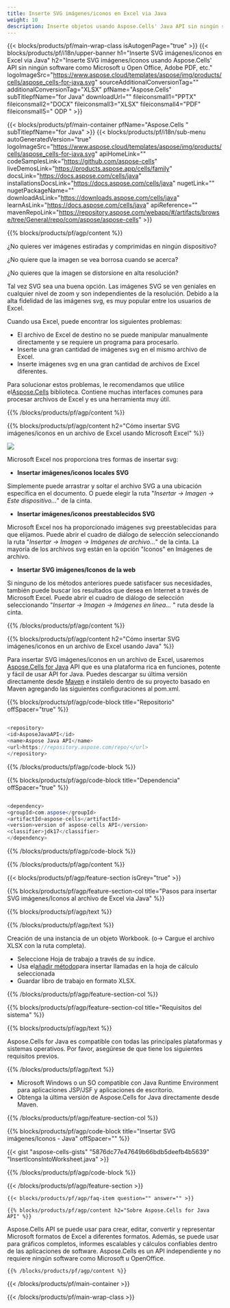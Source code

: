```yaml
---
title: Inserte SVG imágenes/iconos en Excel via Java
weight: 10
description: Inserte objetos usando Aspose.Cells' Java API sin ningún software como Microsoft u Open Office, Adobe PDF, etc.
---
```

{{< blocks/products/pf/main-wrap-class isAutogenPage="true" >}}
{{< blocks/products/pf/i18n/upper-banner h1="Inserte SVG imágenes/iconos en Excel via Java" h2="Inserte SVG imágenes/iconos usando Aspose.Cells\' API sin ningún software como Microsoft u Open Office, Adobe PDF, etc." logoImageSrc="https://www.aspose.cloud/templates/aspose/img/products/cells/aspose_cells-for-java.svg" sourceAdditionalConversionTag="" additionalConversionTag="XLSX" pfName="Aspose.Cells" subTitlepfName="for Java" downloadUrl="" fileiconsmall1="PPTX" fileiconsmall2="DOCX" fileiconsmall3="XLSX" fileiconsmall4="PDF" fileiconsmall5=" ODP " >}}

{{< blocks/products/pf/main-container pfName="Aspose.Cells " subTitlepfName="for Java" >}}
{{< blocks/products/pf/i18n/sub-menu autoGeneratedVersion="true" logoImageSrc="https://www.aspose.cloud/templates/aspose/img/products/cells/aspose_cells-for-java.svg" apiHomeLink="" codeSamplesLink="https://github.com/aspose-cells" liveDemosLink="https://products.aspose.app/cells/family" docsLink="https://docs.aspose.com/cells/java" installationsDocsLink="https://docs.aspose.com/cells/java" nugetLink="" nugetPackageName="" downloadAsLink="https://downloads.aspose.com/cells/java" learnAsLink="https://docs.aspose.com/cells/java" apiReference="" mavenRepoLink="https://repository.aspose.com/webapp/#/artifacts/browse/tree/General/repo/com/aspose/aspose-cells" >}}

{{% blocks/products/pf/agp/content %}}

¿No quieres ver imágenes estiradas y comprimidas en ningún dispositivo?

¿No quiere que la imagen se vea borrosa cuando se acerca?

¿No quieres que la imagen se distorsione en alta resolución?

Tal vez SVG sea una buena opción. Las imágenes SVG se ven geniales en cualquier nivel de zoom y son independientes de la resolución. Debido a la alta fidelidad de las imágenes svg, es muy popular entre los usuarios de Excel.

Cuando usa Excel, puede encontrar los siguientes problemas:

+ El archivo de Excel de destino no se puede manipular manualmente directamente y se requiere un programa para procesarlo.
+ Inserte una gran cantidad de imágenes svg en el mismo archivo de Excel.
+ Inserte imágenes svg en una gran cantidad de archivos de Excel diferentes.

 Para solucionar estos problemas, le recomendamos que utilice el[Aspose.Cells](https://products.aspose.com/cells/) biblioteca. Contiene muchas interfaces comunes para procesar archivos de Excel y es una herramienta muy útil.

{{% /blocks/products/pf/agp/content %}}

{{% blocks/products/pf/agp/content h2="Cómo insertar SVG imágenes/iconos en un archivo de Excel usando Microsoft Excel" %}}

![](/cells/es/net/icons/insert-icons-to-excel/sample.png)

Microsoft Excel nos proporciona tres formas de insertar svg:

+  **Insertar imágenes/iconos locales SVG**

Simplemente puede arrastrar y soltar el archivo SVG a una ubicación específica en el documento. O puede elegir la ruta "*Insertar -> Imagen -> Este dispositivo...*" de la cinta.

+  **Insertar imágenes/iconos preestablecidos SVG**

Microsoft Excel nos ha proporcionado imágenes svg preestablecidas para que elijamos. Puede abrir el cuadro de diálogo de selección seleccionando la ruta "*Insertar -> Imagen -> Imágenes de archivo...*" de la cinta. La mayoría de los archivos svg están en la opción "Iconos" en Imágenes de archivo.

+  **Insertar SVG imágenes/Iconos de la web**

Si ninguno de los métodos anteriores puede satisfacer sus necesidades, también puede buscar los resultados que desea en Internet a través de Microsoft Excel. Puede abrir el cuadro de diálogo de selección seleccionando "*Insertar -> Imagen -> Imágenes en línea...* " ruta desde la cinta.

{{% /blocks/products/pf/agp/content %}}

{{% blocks/products/pf/agp/content h2="Cómo insertar SVG imágenes/iconos en un archivo de Excel usando Java" %}}

 Para insertar SVG imágenes/iconos en un archivo de Excel, usaremos
 [Aspose.Cells for Java](https://products.aspose.com/cells/java) 
 API que es una plataforma rica en funciones, potente y fácil de usar API for Java. Puedes descargar su última versión directamente desde
 [Maven](https://repository.aspose.com/webapp/#/artifacts/browse/tree/General/repo/com/aspose/aspose-cells) 
 e instálelo dentro de su proyecto basado en Maven agregando las siguientes configuraciones al pom.xml.

{{% blocks/products/pf/agp/code-block title="Repositorio" offSpacer="true" %}}

```cs

<repository>
<id>AsposeJavaAPI</id>
<name>Aspose Java API</name>
<url>https://repository.aspose.com/repo/</url>
</repository>

```

{{% /blocks/products/pf/agp/code-block %}}

{{% blocks/products/pf/agp/code-block title="Dependencia" offSpacer="true" %}}

```cs

<dependency>
<groupId>com.aspose</groupId>
<artifactId>aspose-cells</artifactId>
<version>version of aspose-cells API</version>
<classifier>jdk17</classifier>
</dependency>

```

{{% /blocks/products/pf/agp/code-block %}}

{{% /blocks/products/pf/agp/content %}}

{{< blocks/products/pf/agp/feature-section isGrey="true" >}}

{{% blocks/products/pf/agp/feature-section-col title="Pasos para insertar SVG imágenes/Iconos al archivo de Excel via Java" %}}

{{% blocks/products/pf/agp/text %}}

{{% /blocks/products/pf/agp/text %}}

Creación de una instancia de un objeto Workbook. (o-> Cargue el archivo XLSX con la ruta completa).
+ Seleccione Hoja de trabajo a través de su índice.
 + Usa el[añadir método](https://reference.aspose.com/cells/java/com.aspose.cells/shapecollection/#addIcons-int-int-int-int-int-int-byte---byte---)para insertar llamadas en la hoja de cálculo seleccionada
+ Guardar libro de trabajo en formato XLSX.

{{% /blocks/products/pf/agp/feature-section-col %}}

{{% blocks/products/pf/agp/feature-section-col title="Requisitos del sistema" %}}

{{% blocks/products/pf/agp/text %}}

 Aspose.Cells for Java es compatible con todas las principales plataformas y sistemas operativos. Por favor, asegúrese de que tiene los siguientes requisitos previos.

{{% /blocks/products/pf/agp/text %}}

- Microsoft Windows o un SO compatible con Java Runtime Environment para aplicaciones JSP/JSF y aplicaciones de escritorio.
- Obtenga la última versión de Aspose.Cells for Java directamente desde Maven.

{{% /blocks/products/pf/agp/feature-section-col %}}

{{% blocks/products/pf/agp/code-block title="Insertar SVG imágenes/Iconos - Java" offSpacer="" %}}

{{< gist "aspose-cells-gists" "5876dc77e47649b66bdb5deefb4b5639" "InsertIconsIntoWorksheet.java" >}}

{{% /blocks/products/pf/agp/code-block %}}


{{< /blocks/products/pf/agp/feature-section >}}

    {{< blocks/products/pf/agp/faq-item question="" answer="" >}}
 

<!-- aboutfile Starts -->

    {{% blocks/products/pf/agp/content h2="Sobre Aspose.Cells for Java API" %}}

 Aspose.Cells API se puede usar para crear, editar, convertir y representar Microsoft formatos de Excel a diferentes formatos. Además, se puede usar para gráficos completos, informes escalables y cálculos confiables dentro de las aplicaciones de software. Aspose.Cells es un API independiente y no requiere ningún software como Microsoft u OpenOffice.


    {{% /blocks/products/pf/agp/content %}}

    


{{< /blocks/products/pf/main-container >}}
    
{{< /blocks/products/pf/main-wrap-class >}}
